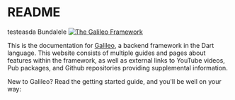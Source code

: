 # README
testeasda Bundalele
[![The Galileo Framework](https://galileodart.com/assets/images/logo.png)](https://galileodart.com/)



This is the documentation for [Galileo](https://galileodart.com), a backend framework in the Dart language.
This website consists of multiple guides and pages about features within the framework, as well
as external links to YouTube videos, Pub packages, and Github repositories providing supplemental information.

New to Galileo? Read the getting started guide, and you'll be well on your way:



